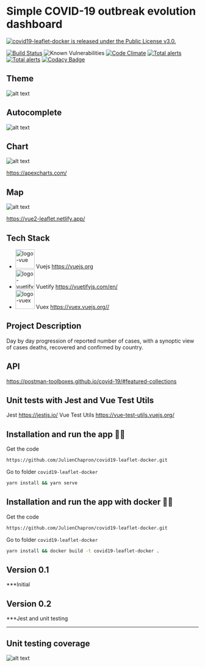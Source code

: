 # Simple COVID-19 outbreak evolution dashboard

<a href="https://github.com/JulienChapron/covid19-leaflet-docker/main/LICENSE">
 <img src="https://img.shields.io/badge/License-GPLv3-blue.svg" alt="covid19-leaflet-docker is released under the Public License v3.0." />
</a>

[![Build Status](https://travis-ci.org/JulienChapron/covid19-leaflet-docker.svg?branch=main)](https://travis-ci.org/JulienChapron/covid19-leaflet-docker)
![Known Vulnerabilities](https://snyk.io/test/github/JulienChapron/covid19-leaflet-docker/badge.svg)
[![Code Climate](https://codeclimate.com/github/JulienChapron/covid19-leaflet-docker/badges/gpa.svg)](https://codeclimate.com/github/JulienChapron/covid19-leaflet-docker) 
[![Total alerts](https://img.shields.io/lgtm/alerts/g/JulienChapron/covid19-leaflet-docker.svg?logo=lgtm&logoWidth=18)](https://lgtm.com/projects/g/JulienChapron/covid19-leaflet-docker/alerts/)
[![Total alerts](https://img.shields.io/lgtm/alerts/g/JulienChapron/covid19-leaflet-docker.svg?logo=lgtm&logoWidth=18)](https://lgtm.com/projects/g/JulienChapron/covid19-leaflet-docker/alerts/)
[![Codacy Badge](https://app.codacy.com/project/badge/Grade/221e245f1d9d49468603b0dc261a9618)](https://www.codacy.com/gh/JulienChapron/covid19-leaflet-docker/dashboard?utm_source=github.com&amp;utm_medium=referral&amp;utm_content=JulienChapron/covid19-leaflet-docker&amp;utm_campaign=Badge_Grade)

## Theme
![alt text](https://raw.githubusercontent.com/JulienChapron/covid19-leaflet-docker/main/readme/theme.gif)

## Autocomplete
![alt text](https://raw.githubusercontent.com/JulienChapron/covid19-leaflet-docker/main/readme/covid19-leaflet-docker-autocomplete.gif)

## Chart
![alt text](https://raw.githubusercontent.com/JulienChapron/covid19-leaflet-docker/main/readme/covid19-leaflet-docker-chart.gif)

<https://apexcharts.com/>

## Map
![alt text](https://raw.githubusercontent.com/JulienChapron/covid19-leaflet-docker/main/readme/covid19-leaflet-docker-map.gif)

<https://vue2-leaflet.netlify.app/>

## Tech Stack

* <img src="https://www.toutjavascript.com/demo/vue/img/logo-vue.82b9c7a5.png" alt="logo-vue" height="50"/> Vuejs <https://vuejs.org>
* <img src="https://seeklogo.com/images/V/vuetify-logo-3BCF73C928-seeklogo.com.png" alt="logo-vuetify" height="50"/> Vuetify <https://vuetifyjs.com/en/>
* <img src="https://user-images.githubusercontent.com/7110136/29002857-9e802f08-7ab4-11e7-9c31-604b5d0d0c19.png" alt="logo-vuex" height="50"/> Vuex <https://vuex.vuejs.org//>

## Project Description

Day by day progression of reported number of cases, with a synoptic view of cases deaths, recovered and confirmed by country.

## API

<https://postman-toolboxes.github.io/covid-19/#featured-collections>

## Unit tests with Jest and Vue Test Utils

Jest <https://jestjs.io/>
Vue Test Utils <https://vue-test-utils.vuejs.org/>

## Installation and run the app 🚀🚀

Get the code

```bash
https://github.com/JulienChapron/covid19-leaflet-docker.git
```

Go to folder `covid19-leaflet-docker`

```bash
yarn install && yarn serve
```

## Installation and run the app with docker 🚀🚀

Get the code

```bash
https://github.com/JulienChapron/covid19-leaflet-docker.git
```

Go to folder `covid19-leaflet-docker`

```bash
yarn install && docker build -t covid19-leaflet-docker .
```

## Version 0.1

***Initial

## Version 0.2

***Jest and unit testing
***
## Unit testing coverage
![alt text](https://raw.githubusercontent.com/JulienChapron/covid19-leaflet-docker/main/readme/test1.png)
